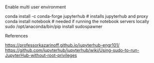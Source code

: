 Enable multi user environment

conda install -c conda-forge jupyterhub   # installs jupyterhub and proxy
conda install notebook                    # needed if running the notebook servers locally
sudo /opt/anaconda/bin/pip install sudospawner


References

https://professorkazarinoff.github.io/jupyterhub-engr101/
https://github.com/jupyterhub/jupyterhub/wiki/Using-sudo-to-run-JupyterHub-without-root-privileges
